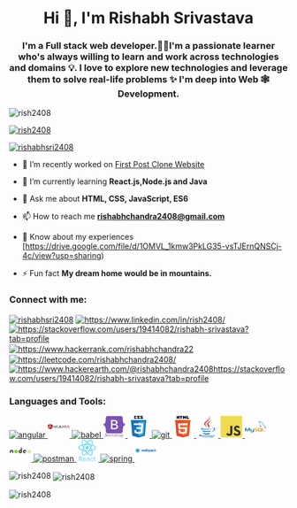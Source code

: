 <h1 align="center">Hi 👋, I'm Rishabh Srivastava</h1>
<h3 align="center">I'm a Full stack web developer.👨‍💻I'm a passionate learner who's always willing to learn and work across technologies and domains 💡. I love to explore new technologies and leverage them to solve real-life problems ✨ I'm deep into Web 🕸️ Development.</h3>

<p align="left"> <img src="https://komarev.com/ghpvc/?username=rish2408&label=Profile%20views&color=0e75b6&style=flat" alt="rish2408" /> </p>

<p align="left"> <a href="https://github.com/ryo-ma/github-profile-trophy"><img src="https://github-profile-trophy.vercel.app/?username=rish2408" alt="rish2408" /></a> </p>

<p align="left"> <a href="https://twitter.com/rishabhsri2408" target="blank"><img src="https://img.shields.io/twitter/follow/rishabhsri2408?logo=twitter&style=for-the-badge" alt="rishabhsri2408" /></a> </p>

- 🔭 I’m recently worked on [First Post Clone Website](https://github.com/rish2408/FirstPost-Website-Navbar-Sidenbar-Footer-)

- 🌱 I’m currently learning **React.js,Node.js and Java**

- 💬 Ask me about **HTML, CSS, JavaScript, ES6**

- 📫 How to reach me **rishabhchandra2408@gmail.com**

- 📄 Know about my experiences [https://drive.google.com/file/d/1OMVL_1kmw3PkLG35-vsTJErnQNSCj-4c/view?usp=sharing)

- ⚡ Fun fact **My dream home would be in mountains.**

<h3 align="left">Connect with me:</h3>
<p align="left">
<a href="https://twitter.com/rishabhsri2408" target="blank"><img align="center" src="https://raw.githubusercontent.com/rahuldkjain/github-profile-readme-generator/master/src/images/icons/Social/twitter.svg" alt="rishabhsri2408" height="30" width="40" /></a>
<a href="https://linkedin.com/in/https://www.linkedin.com/in/rish2408/" target="blank"><img align="center" src="https://raw.githubusercontent.com/rahuldkjain/github-profile-readme-generator/master/src/images/icons/Social/linked-in-alt.svg" alt="https://www.linkedin.com/in/rish2408/" height="30" width="40" /></a>
<a href="https://stackoverflow.com/users/https://stackoverflow.com/users/19414082/rishabh-srivastava?tab=profile" target="blank"><img align="center" src="https://raw.githubusercontent.com/rahuldkjain/github-profile-readme-generator/master/src/images/icons/Social/stack-overflow.svg" alt="https://stackoverflow.com/users/19414082/rishabh-srivastava?tab=profile" height="30" width="40" /></a>
<a href="https://www.hackerrank.com/https://www.hackerrank.com/rishabhchandra22" target="blank"><img align="center" src="https://raw.githubusercontent.com/rahuldkjain/github-profile-readme-generator/master/src/images/icons/Social/hackerrank.svg" alt="https://www.hackerrank.com/rishabhchandra22" height="30" width="40" /></a>
<a href="https://www.leetcode.com/https://leetcode.com/rishabhchandra2408/" target="blank"><img align="center" src="https://raw.githubusercontent.com/rahuldkjain/github-profile-readme-generator/master/src/images/icons/Social/leet-code.svg" alt="https://leetcode.com/rishabhchandra2408/" height="30" width="40" /></a>
<a href="https://www.hackerearth.com/https://www.hackerearth.com/@rishabhchandra2408https://stackoverflow.com/users/19414082/rishabh-srivastava?tab=profile" target="blank"><img align="center" src="https://raw.githubusercontent.com/rahuldkjain/github-profile-readme-generator/master/src/images/icons/Social/hackerearth.svg" alt="https://www.hackerearth.com/@rishabhchandra2408https://stackoverflow.com/users/19414082/rishabh-srivastava?tab=profile" height="30" width="40" /></a>
</p>

<h3 align="left">Languages and Tools:</h3>
<p align="left"> <a href="https://angular.io" target="_blank" rel="noreferrer"> <img src="https://angular.io/assets/images/logos/angular/angular.svg" alt="angular" width="40" height="40"/> </a> <a href="https://angular.io" target="_blank" rel="noreferrer"> <img src="https://raw.githubusercontent.com/devicons/devicon/master/icons/angularjs/angularjs-original-wordmark.svg" alt="angularjs" width="40" height="40"/> </a> <a href="https://babeljs.io/" target="_blank" rel="noreferrer"> <img src="https://www.vectorlogo.zone/logos/babeljs/babeljs-icon.svg" alt="babel" width="40" height="40"/> </a> <a href="https://getbootstrap.com" target="_blank" rel="noreferrer"> <img src="https://raw.githubusercontent.com/devicons/devicon/master/icons/bootstrap/bootstrap-plain-wordmark.svg" alt="bootstrap" width="40" height="40"/> </a> <a href="https://www.w3schools.com/css/" target="_blank" rel="noreferrer"> <img src="https://raw.githubusercontent.com/devicons/devicon/master/icons/css3/css3-original-wordmark.svg" alt="css3" width="40" height="40"/> </a> <a href="https://git-scm.com/" target="_blank" rel="noreferrer"> <img src="https://www.vectorlogo.zone/logos/git-scm/git-scm-icon.svg" alt="git" width="40" height="40"/> </a> <a href="https://www.w3.org/html/" target="_blank" rel="noreferrer"> <img src="https://raw.githubusercontent.com/devicons/devicon/master/icons/html5/html5-original-wordmark.svg" alt="html5" width="40" height="40"/> </a> <a href="https://www.java.com" target="_blank" rel="noreferrer"> <img src="https://raw.githubusercontent.com/devicons/devicon/master/icons/java/java-original.svg" alt="java" width="40" height="40"/> </a> <a href="https://developer.mozilla.org/en-US/docs/Web/JavaScript" target="_blank" rel="noreferrer"> <img src="https://raw.githubusercontent.com/devicons/devicon/master/icons/javascript/javascript-original.svg" alt="javascript" width="40" height="40"/> </a> <a href="https://www.mysql.com/" target="_blank" rel="noreferrer"> <img src="https://raw.githubusercontent.com/devicons/devicon/master/icons/mysql/mysql-original-wordmark.svg" alt="mysql" width="40" height="40"/> </a> <a href="https://nodejs.org" target="_blank" rel="noreferrer"> <img src="https://raw.githubusercontent.com/devicons/devicon/master/icons/nodejs/nodejs-original-wordmark.svg" alt="nodejs" width="40" height="40"/> </a> <a href="https://postman.com" target="_blank" rel="noreferrer"> <img src="https://www.vectorlogo.zone/logos/getpostman/getpostman-icon.svg" alt="postman" width="40" height="40"/> </a> <a href="https://reactjs.org/" target="_blank" rel="noreferrer"> <img src="https://raw.githubusercontent.com/devicons/devicon/master/icons/react/react-original-wordmark.svg" alt="react" width="40" height="40"/> </a> <a href="https://spring.io/" target="_blank" rel="noreferrer"> <img src="https://www.vectorlogo.zone/logos/springio/springio-icon.svg" alt="spring" width="40" height="40"/> </a> <a href="https://webpack.js.org" target="_blank" rel="noreferrer"> <img src="https://raw.githubusercontent.com/devicons/devicon/d00d0969292a6569d45b06d3f350f463a0107b0d/icons/webpack/webpack-original-wordmark.svg" alt="webpack" width="40" height="40"/> </a> </p>

<p><img align="left" src="https://github-readme-stats.vercel.app/api/top-langs?username=rish2408&show_icons=true&locale=en&layout=compact" alt="rish2408" /></p>

<p>&nbsp;<img align="center" src="https://github-readme-stats.vercel.app/api?username=rish2408&show_icons=true&locale=en" alt="rish2408" /></p>

<p><img align="center" src="https://github-readme-streak-stats.herokuapp.com/?user=rish2408&" alt="rish2408" /></p>
